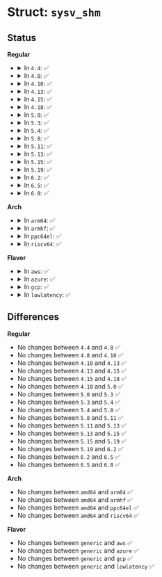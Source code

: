 # Struct: <code>sysv_shm</code>

## Status
<b>Regular</b>
<ul>
<li>
<details>
<summary>In <code>4.4</code>: ✅</summary>

```c
struct sysv_shm {
    struct list_head shm_clist;
};
```
</details>
</li>
<li>
<details>
<summary>In <code>4.8</code>: ✅</summary>

```c
struct sysv_shm {
    struct list_head shm_clist;
};
```
</details>
</li>
<li>
<details>
<summary>In <code>4.10</code>: ✅</summary>

```c
struct sysv_shm {
    struct list_head shm_clist;
};
```
</details>
</li>
<li>
<details>
<summary>In <code>4.13</code>: ✅</summary>

```c
struct sysv_shm {
    struct list_head shm_clist;
};
```
</details>
</li>
<li>
<details>
<summary>In <code>4.15</code>: ✅</summary>

```c
struct sysv_shm {
    struct list_head shm_clist;
};
```
</details>
</li>
<li>
<details>
<summary>In <code>4.18</code>: ✅</summary>

```c
struct sysv_shm {
    struct list_head shm_clist;
};
```
</details>
</li>
<li>
<details>
<summary>In <code>5.0</code>: ✅</summary>

```c
struct sysv_shm {
    struct list_head shm_clist;
};
```
</details>
</li>
<li>
<details>
<summary>In <code>5.3</code>: ✅</summary>

```c
struct sysv_shm {
    struct list_head shm_clist;
};
```
</details>
</li>
<li>
<details>
<summary>In <code>5.4</code>: ✅</summary>

```c
struct sysv_shm {
    struct list_head shm_clist;
};
```
</details>
</li>
<li>
<details>
<summary>In <code>5.8</code>: ✅</summary>

```c
struct sysv_shm {
    struct list_head shm_clist;
};
```
</details>
</li>
<li>
<details>
<summary>In <code>5.11</code>: ✅</summary>

```c
struct sysv_shm {
    struct list_head shm_clist;
};
```
</details>
</li>
<li>
<details>
<summary>In <code>5.13</code>: ✅</summary>

```c
struct sysv_shm {
    struct list_head shm_clist;
};
```
</details>
</li>
<li>
<details>
<summary>In <code>5.15</code>: ✅</summary>

```c
struct sysv_shm {
    struct list_head shm_clist;
};
```
</details>
</li>
<li>
<details>
<summary>In <code>5.19</code>: ✅</summary>

```c
struct sysv_shm {
    struct list_head shm_clist;
};
```
</details>
</li>
<li>
<details>
<summary>In <code>6.2</code>: ✅</summary>

```c
struct sysv_shm {
    struct list_head shm_clist;
};
```
</details>
</li>
<li>
<details>
<summary>In <code>6.5</code>: ✅</summary>

```c
struct sysv_shm {
    struct list_head shm_clist;
};
```
</details>
</li>
<li>
<details>
<summary>In <code>6.8</code>: ✅</summary>

```c
struct sysv_shm {
    struct list_head shm_clist;
};
```
</details>
</li>
</ul>
<b>Arch</b>
<ul>
<li>
<details>
<summary>In <code>arm64</code>: ✅</summary>

```c
struct sysv_shm {
    struct list_head shm_clist;
};
```
</details>
</li>
<li>
<details>
<summary>In <code>armhf</code>: ✅</summary>

```c
struct sysv_shm {
    struct list_head shm_clist;
};
```
</details>
</li>
<li>
<details>
<summary>In <code>ppc64el</code>: ✅</summary>

```c
struct sysv_shm {
    struct list_head shm_clist;
};
```
</details>
</li>
<li>
<details>
<summary>In <code>riscv64</code>: ✅</summary>

```c
struct sysv_shm {
    struct list_head shm_clist;
};
```
</details>
</li>
</ul>
<b>Flavor</b>
<ul>
<li>
<details>
<summary>In <code>aws</code>: ✅</summary>

```c
struct sysv_shm {
    struct list_head shm_clist;
};
```
</details>
</li>
<li>
<details>
<summary>In <code>azure</code>: ✅</summary>

```c
struct sysv_shm {
    struct list_head shm_clist;
};
```
</details>
</li>
<li>
<details>
<summary>In <code>gcp</code>: ✅</summary>

```c
struct sysv_shm {
    struct list_head shm_clist;
};
```
</details>
</li>
<li>
<details>
<summary>In <code>lowlatency</code>: ✅</summary>

```c
struct sysv_shm {
    struct list_head shm_clist;
};
```
</details>
</li>
</ul>

## Differences
<b>Regular</b>
<ul>
<li>
No changes between <code>4.4</code> and <code>4.8</code> ✅
</li>
<li>
No changes between <code>4.8</code> and <code>4.10</code> ✅
</li>
<li>
No changes between <code>4.10</code> and <code>4.13</code> ✅
</li>
<li>
No changes between <code>4.13</code> and <code>4.15</code> ✅
</li>
<li>
No changes between <code>4.15</code> and <code>4.18</code> ✅
</li>
<li>
No changes between <code>4.18</code> and <code>5.0</code> ✅
</li>
<li>
No changes between <code>5.0</code> and <code>5.3</code> ✅
</li>
<li>
No changes between <code>5.3</code> and <code>5.4</code> ✅
</li>
<li>
No changes between <code>5.4</code> and <code>5.8</code> ✅
</li>
<li>
No changes between <code>5.8</code> and <code>5.11</code> ✅
</li>
<li>
No changes between <code>5.11</code> and <code>5.13</code> ✅
</li>
<li>
No changes between <code>5.13</code> and <code>5.15</code> ✅
</li>
<li>
No changes between <code>5.15</code> and <code>5.19</code> ✅
</li>
<li>
No changes between <code>5.19</code> and <code>6.2</code> ✅
</li>
<li>
No changes between <code>6.2</code> and <code>6.5</code> ✅
</li>
<li>
No changes between <code>6.5</code> and <code>6.8</code> ✅
</li>
</ul>
<b>Arch</b>
<ul>
<li>
No changes between <code>amd64</code> and <code>arm64</code> ✅
</li>
<li>
No changes between <code>amd64</code> and <code>armhf</code> ✅
</li>
<li>
No changes between <code>amd64</code> and <code>ppc64el</code> ✅
</li>
<li>
No changes between <code>amd64</code> and <code>riscv64</code> ✅
</li>
</ul>
<b>Flavor</b>
<ul>
<li>
No changes between <code>generic</code> and <code>aws</code> ✅
</li>
<li>
No changes between <code>generic</code> and <code>azure</code> ✅
</li>
<li>
No changes between <code>generic</code> and <code>gcp</code> ✅
</li>
<li>
No changes between <code>generic</code> and <code>lowlatency</code> ✅
</li>
</ul>
